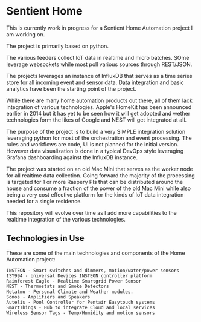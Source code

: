 Sentient Home
=============

This is currently work in progress for a Sentient Home Automation project I am working on.

The project is primarily based on python.

The various feeders collect IoT data in realtime and micro batches. SOme leverage websockets while most poll various sources through REST/JSON.

The projects leverages an instance of InfluxDB that serves as a time series store for all incoming event and sensor data. Data integration and basic analytics have been the starting point of the project.

While there are many home automation products out there, all of them lack integration of various technologies. Apple's HomeKit has been announced earlier in 2014 but it has yet to be seen how it will get adopted and wether technologies form the likes of Google and NEST will get integrated at all.

The purpose of the project is to build a very SIMPLE integration solution leveraging python for most of the orchestration and event processing. The rules and workflows are code, UI is not planned for the initial version. However data visualization is done in a typical DevOps style leveraging Grafana dashboarding against the InfluxDB instance.

The project was started on an old Mac Mini that serves as the worker node for all realtime data collection. Going forward the majority of the processing is targeted for 1 or more Raspery PIs that can be distributed around the house and consume a fraction of the power of the old Mac Mini while also being a very cost effective platform for the kinds of IoT data integration needed for a single residence.

This repository will evolve over time as I add more capabilities to the realtime integration of the various technologies.

Technologies in Use
-------------------

These are some of the main technologies and components of the Home Automation project:

    INSTEON - Smart switches and dimmers, motion/water/power sensors
    ISY994 - Universal Devices INSTEON controller platform
    Rainforest Eagle - Realtime Smartgrid Power Sensor
    NEST - Thermostats and Smoke Detectors
    Netatmo - Personal Climate and Weather modules.
    Sonos - Amplifiers and Speakers
    Autelis - Pool Controller for Pentair Easytouch systems
    SmartThings - Hub to integrate Cloud and local services
    Wireless Sensor Tags - Temp/Humidity and motion sensors
